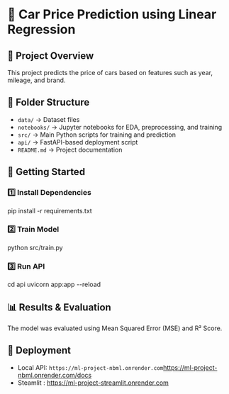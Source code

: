 # 🚗 Car Price Prediction using Linear Regression

## 📌 Project Overview
This project predicts the price of cars based on features such as year, mileage, and brand.

## 📂 Folder Structure
- `data/` → Dataset files
- `notebooks/` → Jupyter notebooks for EDA, preprocessing, and training
- `src/` → Main Python scripts for training and prediction
- `api/` → FastAPI-based deployment script
- `README.md` → Project documentation

## 🚀 Getting Started
### 1️⃣ Install Dependencies

pip install -r requirements.txt


### 2️⃣ Train Model
python src/train.py


### 3️⃣ Run API
cd api uvicorn app:app --reload


## 📊 Results & Evaluation
The model was evaluated using Mean Squared Error (MSE) and R² Score.

## 🔗 Deployment
- Local API: `https://ml-project-nbml.onrender.com`https://ml-project-nbml.onrender.com/docs
- Steamlit : https://ml-project-streamlit.onrender.com

